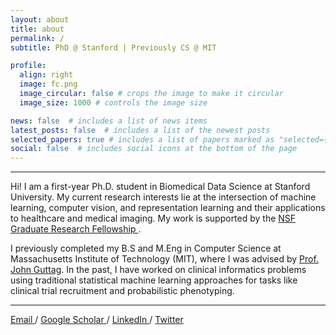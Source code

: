 ```yaml
---
layout: about
title: about
permalink: /
subtitle: PhD @ Stanford | Previously CS @ MIT

profile:
  align: right
  image: fc.png
  image_circular: false # crops the image to make it circular
  image_size: 1000 # controls the image size

news: false  # includes a list of news items
latest_posts: false  # includes a list of the newest posts
selected_papers: true # includes a list of papers marked as "selected={true}"
social: false  # includes social icons at the bottom of the page
---
```

---

Hi! I am a first-year Ph.D. student in Biomedical Data Science at Stanford University. My current research interests lie at the intersection of machine learning, computer vision, and representation learning and their applications to healthcare and medical imaging. My work is supported by the <a href="https://www.nsfgrfp.org/" target="_blank"> NSF Graduate Research Fellowship </a>.

I previously completed my B.S and M.Eng in Computer Science at Massachusetts Institute of Technology (MIT), where I was advised by <a href="https://people.csail.mit.edu/guttag/" target="_blank">Prof. John Guttag</a>.  In the past, I have worked on clinical informatics problems using traditional statistical machine learning approaches for tasks like clinical trial recruitment and probabilistic phenotyping.

---

<a href="mailto:fcai@mit.edu"> Email </a> / <a href="https://scholar.google.com/citations?user=9h7KpuAAAAAJ&hl=en"> Google Scholar </a> / <a href="https://www.linkedin.com/in/fiona-cai/"> LinkedIn </a> / <a href="https://twitter.com/fionaxcai"> Twitter </a>